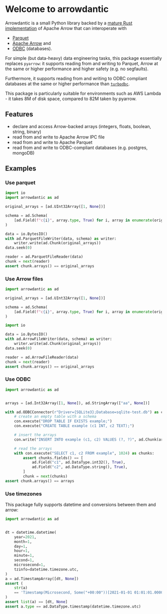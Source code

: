 # Welcome to arrowdantic

Arrowdantic is a small Python library backed by a
[mature Rust implementation](https://github.com/jorgecarleitao/arrow2) of Apache Arrow
that can interoperate with
* [Parquet](https://parquet.apache.org/)
* [Apache Arrow](https://arrow.apache.org/) and 
* [ODBC](https://en.wikipedia.org/wiki/Open_Database_Connectivity) (databases).

For simple (but data-heavy) data engineering tasks, this package essentially replaces
`pyarrow`: it supports reading from and writing to Parquet, Arrow at the same or
higher performance and higher safety (e.g. no segfaults).

Furthermore, it supports reading from and writing to ODBC compliant databases at
the same or higher performance than [`turbodbc`](https://turbodbc.readthedocs.io/en/latest/).

This package is particularly suitable for environments such as AWS Lambda -
it takes 8M of disk space, compared to 82M taken by pyarrow.

## Features

* declare and access Arrow-backed arrays (integers, floats, boolean, string, binary)
* read from and write to Apache Arrow IPC file
* read from and write to Apache Parquet
* read from and write to ODBC-compliant databases (e.g. postgres, mongoDB)

## Examples

### Use parquet

```python
import io
import arrowdantic as ad

original_arrays = [ad.UInt32Array([1, None])]

schema = ad.Schema(
    [ad.Field(f"c{i}", array.type, True) for i, array in enumerate(original_arrays)]
)

data = io.BytesIO()
with ad.ParquetFileWriter(data, schema) as writer:
    writer.write(ad.Chunk(original_arrays))
data.seek(0)

reader = ad.ParquetFileReader(data)
chunk = next(reader)
assert chunk.arrays() == original_arrays
```

### Use Arrow files

```python
import arrowdantic as ad

original_arrays = [ad.UInt32Array([1, None])]

schema = ad.Schema(
    [ad.Field(f"c{i}", array.type, True) for i, array in enumerate(original_arrays)]
)

import io

data = io.BytesIO()
with ad.ArrowFileWriter(data, schema) as writer:
    writer.write(ad.Chunk(original_arrays))
data.seek(0)

reader = ad.ArrowFileReader(data)
chunk = next(reader)
assert chunk.arrays() == original_arrays
```

### Use ODBC

```python
import arrowdantic as ad


arrays = [ad.Int32Array([1, None]), ad.StringArray(["aa", None])]

with ad.ODBCConnector(r"Driver={SQLite3};Database=sqlite-test.db") as con:
    # create an empty table with a schema
    con.execute("DROP TABLE IF EXISTS example;")
    con.execute("CREATE TABLE example (c1 INT, c2 TEXT);")

    # insert the arrays
    con.write("INSERT INTO example (c1, c2) VALUES (?, ?)", ad.Chunk(arrays))

    # read the arrays
    with con.execute("SELECT c1, c2 FROM example", 1024) as chunks:
        assert chunks.fields() == [
            ad.Field("c1", ad.DataType.int32(), True),
            ad.Field("c2", ad.DataType.string(), True),
        ]
        chunk = next(chunks)
assert chunk.arrays() == arrays
```

### Use timezones

This package fully supports datetime and conversions between them and arrow:

```python
import arrowdantic as ad


dt = datetime.datetime(
    year=2021,
    month=1,
    day=1,
    hour=1,
    minute=1,
    second=1,
    microsecond=1,
    tzinfo=datetime.timezone.utc,
)
a = ad.TimestampArray([dt, None])
assert (
    str(a)
    == 'Timestamp(Microsecond, Some("+00:00"))[2021-01-01 01:01:01.000001 +00:00, None]'
)
assert list(a) == [dt, None]
assert a.type == ad.DataType.timestamp(datetime.timezone.utc)
```
